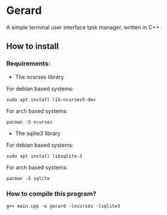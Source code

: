 # Gerard
A simple terminal user interface task manager, written in C++.

## How to install

### Requirements:
- The ncurses library

For debian based systems:
```
sudo apt install lib-ncurses5-dev
```
For arch based systems:
```
pacman -S ncurses
```

- The sqlite3 library

For debian based systems:
```
sudo apt install libsqlite-3
```
For arch based systems:
```
pacman -S sqlite
```

### How to compile this program?
```
g++ main.cpp -o gerard -lncurses -lsqlite3
```
